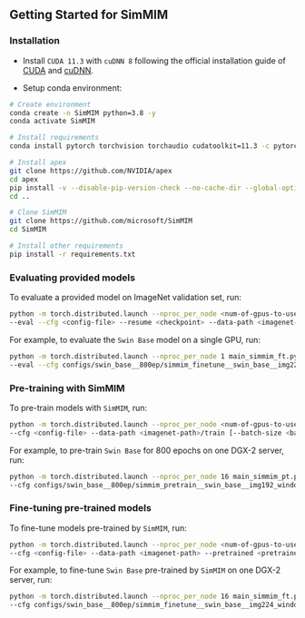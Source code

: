 ## Getting Started for SimMIM

### Installation

- Install `CUDA 11.3` with `cuDNN 8` following the official installation guide of [CUDA](https://docs.nvidia.com/cuda/cuda-installation-guide-linux/index.html) and [cuDNN](https://developer.nvidia.com/rdp/cudnn-archive).

- Setup conda environment:
```bash
# Create environment
conda create -n SimMIM python=3.8 -y
conda activate SimMIM

# Install requirements
conda install pytorch torchvision torchaudio cudatoolkit=11.3 -c pytorch -y

# Install apex
git clone https://github.com/NVIDIA/apex
cd apex
pip install -v --disable-pip-version-check --no-cache-dir --global-option="--cpp_ext" --global-option="--cuda_ext" ./
cd ..

# Clone SimMIM
git clone https://github.com/microsoft/SimMIM
cd SimMIM

# Install other requirements
pip install -r requirements.txt
```

### Evaluating provided models

To evaluate a provided model on ImageNet validation set, run:
```bash
python -m torch.distributed.launch --nproc_per_node <num-of-gpus-to-use> main_simmim_ft.py \
--eval --cfg <config-file> --resume <checkpoint> --data-path <imagenet-path>
```

For example, to evaluate the `Swin Base` model on a single GPU, run:
```bash
python -m torch.distributed.launch --nproc_per_node 1 main_simmim_ft.py \
--eval --cfg configs/swin_base__800ep/simmim_finetune__swin_base__img224_window7__800ep.yaml --resume simmim_finetune__swin_base__img224_window7__800ep.pth --data-path <imagenet-path>
```

### Pre-training with SimMIM
To pre-train models with `SimMIM`, run:
```bash
python -m torch.distributed.launch --nproc_per_node <num-of-gpus-to-use> main_simmim_pt.py \ 
--cfg <config-file> --data-path <imagenet-path>/train [--batch-size <batch-size-per-gpu> --output <output-directory> --tag <job-tag>]
```

For example, to pre-train `Swin Base` for 800 epochs on one DGX-2 server, run:
```bash
python -m torch.distributed.launch --nproc_per_node 16 main_simmim_pt.py \ 
--cfg configs/swin_base__800ep/simmim_pretrain__swin_base__img192_window6__800ep.yaml --batch-size 128 --data-path <imagenet-path>/train [--output <output-directory> --tag <job-tag>]
```

### Fine-tuning pre-trained models
To fine-tune models pre-trained by `SimMIM`, run:
```bash
python -m torch.distributed.launch --nproc_per_node <num-of-gpus-to-use> main_simmim_ft.py \ 
--cfg <config-file> --data-path <imagenet-path> --pretrained <pretrained-ckpt> [--batch-size <batch-size-per-gpu> --output <output-directory> --tag <job-tag>]
```

For example, to fine-tune `Swin Base` pre-trained by `SimMIM` on one DGX-2 server, run:
```bash
python -m torch.distributed.launch --nproc_per_node 16 main_simmim_ft.py \ 
--cfg configs/swin_base__800ep/simmim_finetune__swin_base__img224_window7__800ep.yaml --batch-size 128 --data-path <imagenet-path> --pretrained <pretrained-ckpt> [--output <output-directory> --tag <job-tag>]
```